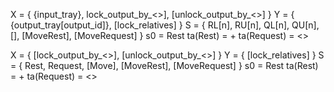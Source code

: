 X = { {input_tray}, lock_output_by_<>], [unlock_output_by_<>] }
Y = { {output_tray[output_id]}, [lock_relatives] }
S = { RL[n], RU[n], QL[n], QU[n], [], [MoveRest], [MoveRequest] }
s0 = Rest
ta(Rest) = +
ta(Request) = <>


X = { [lock_output_by_<>], [unlock_output_by_<>] }
Y = { [lock_relatives] }
S = { Rest, Request, [Move], [MoveRest], [MoveRequest] }
s0 = Rest
ta(Rest) = +
ta(Request) = <>


